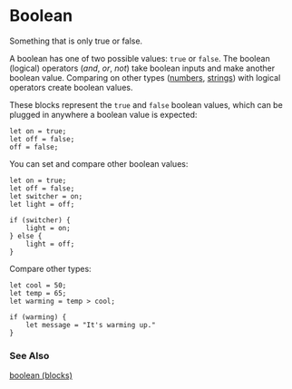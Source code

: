 # Boolean

Something that is only true or false.

A boolean has one of two possible values: `true` or `false`.  The boolean (logical) operators (*and*, *or*, *not*) take boolean inputs and make another boolean value. Comparing on other types ([numbers](/types/number), [strings](/types/string)) with logical operators create boolean values.

These blocks represent the `true` and `false` boolean values, which can be plugged in anywhere a boolean value is expected:

```block
let on = true;
let off = false;
off = false;
```
You can set and compare other boolean values:

```block
let on = true;
let off = false;
let switcher = on;
let light = off;

if (switcher) {
    light = on;
} else {
    light = off;
}
```
Compare other types:

```block
let cool = 50;
let temp = 65;
let warming = temp > cool;

if (warming) {
    let message = "It's warming up."
}
```

### See Also

[boolean (blocks)](/blocks/logic/boolean)
